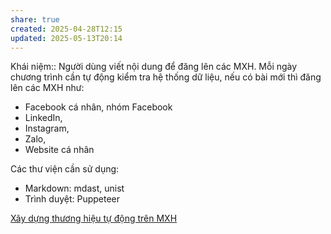 ```yaml
---
share: true
created: 2025-04-28T12:15
updated: 2025-05-13T20:14
---
```

Khái niệm:: 
Người dùng viết nội dung để đăng lên các MXH. Mỗi ngày chương trình cần tự động kiểm tra hệ thống dữ liệu, nếu có bài mới thì đăng lên các MXH như:
- Facebook cá nhân, nhóm Facebook
- LinkedIn,
- Instagram,
- Zalo,
- Website cá nhân

Các thư viện cần sử dụng:
- Markdown: mdast, unist 
- Trình duyệt: Puppeteer

[Xây dựng thương hiệu tự động trên MXH](./X%C3%A2y%20d%E1%BB%B1ng%20th%C6%B0%C6%A1ng%20hi%E1%BB%87u%20t%E1%BB%B1%20%C4%91%E1%BB%99ng%20tr%C3%AAn%20MXH.md)
